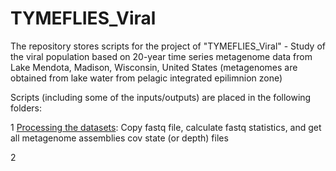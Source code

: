 # TYMEFLIES_Viral
The repository stores scripts for the project of "TYMEFLIES_Viral" - Study of the viral population based on 20-year time series metagenome data from Lake Mendota, Madison, Wisconsin, United States  (metagenomes are obtained from lake water from pelagic integrated epilimnion zone)

Scripts (including some of the inputs/outputs) are placed in the following folders:

1 [Processing the datasets](https://github.com/AnantharamanLab/TYMEFLIES_Viral/blob/main/Processing_the_datasets): Copy fastq file, calculate fastq statistics, and get all metagenome assemblies cov state (or depth) files

2  

